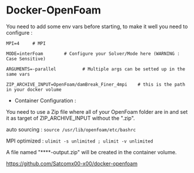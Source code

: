 # Docker-OpenFoam

You need to add some env vars before starting, to make it well you need to configure :

```
MPI=4     # MPI
```
```
MODE=interFoam        # Configure your Solver/Mode here (WARNING : Case Sensitive)
```
```
ARGUMENTS=-parallel          # Multiple args can be setted up in the same vars 
```
```
ZIP_ARCHIVE_INPUT=OpenFoam/damBreak_Finer_4mpi    # this is the path in your docker volume
```


- Container Configuration : 

You need to use a Zip file where all of your OpenFoam folder are in and set it as target of ZIP_ARCHIVE_INPUT without the ".zip".

auto sourcing : ```source /usr/lib/openfoam/etc/bashrc```

MPI optimized : ```ulimit -s unlimited ; ulimit -v unlimited```

A file named "****-output.zip" will be created in the container volume.


https://github.com/Satcomx00-x00/docker-openfoam